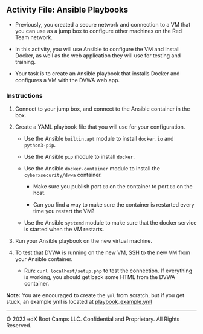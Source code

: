 ## Activity File: Ansible Playbooks

- Previously, you created a secure network and connection to a VM that you can use as a jump box to configure other machines on the Red Team network. 

- In this activity, you will use Ansible to configure the VM and install Docker, as well as the web application they will use for testing and training.

- Your task is to create an Ansible playbook that installs Docker and configures a VM with the DVWA web app.

### Instructions

1. Connect to your jump box, and connect to the Ansible container in the box. 

2. Create a YAML playbook file that you will use for your configuration. 

    - Use the Ansible `builtin.apt` module to install `docker.io` and `python3-pip`.

    - Use the Ansible `pip` module to install `docker`.

    - Use the Ansible `docker-container` module to install the `cyberxsecurity/dvwa` container.
      
		- Make sure you publish port `80` on the container to port `80` on the host.
		
		- Can you find a way to make sure the container is restarted every time you restart the VM?
    
    - Use the Ansible `systemd` module to make sure that the docker service is started when the VM restarts. 

3. Run your Ansible playbook on the new virtual machine. 

4. To test that DVWA is running on the new VM, SSH to the new VM from your Ansible container.

    - Run: `curl localhost/setup.php` to test the connection. If everything is working, you should get back some HTML from the DVWA container.


**Note:** You are encouraged to create the `yml` from scratch, but if you get stuck, an example yml is located at [playbook_example.yml](./playbook_example.yml)



---

© 2023 edX Boot Camps LLC. Confidential and Proprietary. All Rights Reserved.
